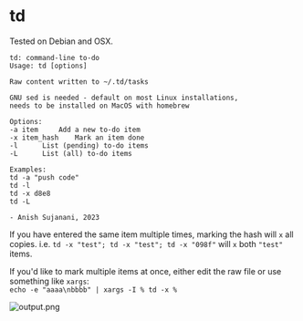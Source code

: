 # td

Tested on Debian and OSX.

```
td: command-line to-do
Usage: td [options]

Raw content written to ~/.td/tasks

GNU sed is needed - default on most Linux installations,
needs to be installed on MacOS with homebrew

Options:
-a item 	Add a new to-do item
-x item_hash	Mark an item done
-l		List (pending) to-do items
-L		List (all) to-do items

Examples:
td -a "push code"
td -l
td -x d8e8
td -L

- Anish Sujanani, 2023
```

If you have entered the same item multiple times, marking the hash will `x` all copies.  i.e. ```td -x "test"; td -x "test"; td -x "098f"``` will `x` both `"test"` items.

If you'd like to mark multiple items at once, either edit the raw file or use something like `xargs`:  
```echo -e "aaaa\nbbbb" | xargs -I % td -x %```

![output.png](./output.png)
